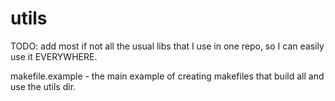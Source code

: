 # utils
TODO: add most if not all the usual libs that I use in one repo, so I can easily use it EVERYWHERE.

makefile.example - the main example of creating makefiles that build all and use the utils dir.
